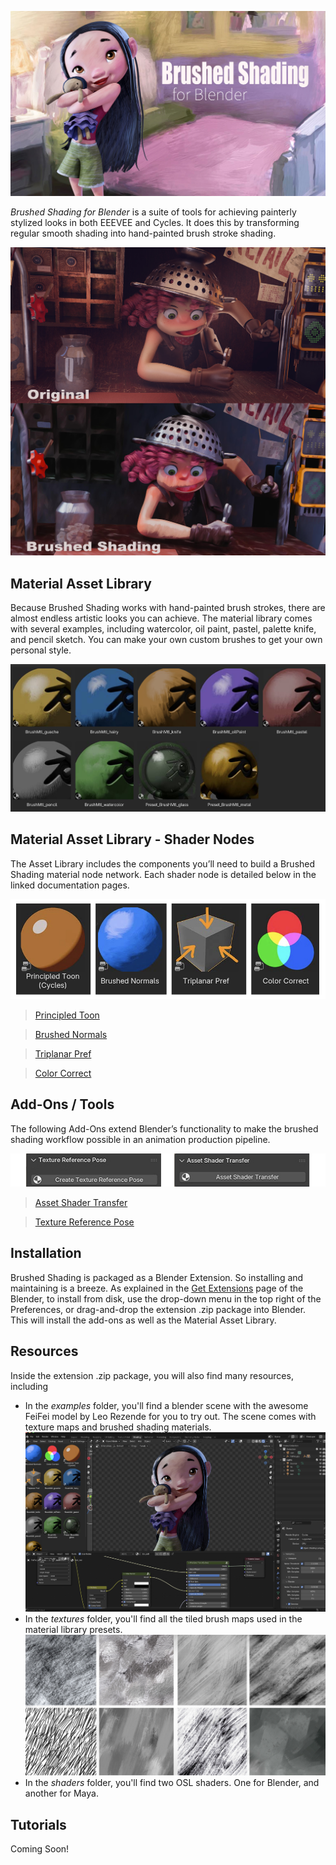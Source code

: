 

![img](docs/img/FeiFei_BrushShade_v2.jpg)

*Brushed Shading for Blender* is a suite of tools for achieving painterly stylized looks in both EEEVEE and Cycles. It does this by transforming regular smooth shading into hand-painted brush stroke shading. 

![img](docs/img/Junkyard_close_BA.jpg)

## Material Asset Library

Because Brushed Shading works with hand-painted brush strokes, there are almost endless artistic looks you can achieve. The material library comes with several examples, including watercolor, oil paint, pastel, palette knife, and pencil sketch. You can make your own custom brushes to get your own personal style.

![img](docs/img/matLib.jpg)

## Material Asset Library - Shader Nodes

The Asset Library includes the components you’ll need to build a Brushed Shading material node network. Each shader node is detailed below in the linked documentation pages.

![img](docs/img/shaderNodes.jpg)


> [Principled Toon](docs/PrincipledToon.md)

> [Brushed Normals](docs/BrushNormals.md)

> [Triplanar Pref](docs/triPref.md)

> [Color Correct](docs/cc.md)




## Add-Ons / Tools

The following Add-Ons extend Blender’s functionality to make the brushed shading workflow possible in an animation production pipeline.

![img](docs/img/addons.jpg)

> [Asset Shader Transfer](docs/shaderTransfer.md)

> [Texture Reference Pose](docs/texRef.md)

## Installation

Brushed Shading is packaged as a Blender Extension. So installing and maintaining is a breeze. As explained in the <a href="https://docs.blender.org/manual/en/latest/editors/preferences/extensions.html" target="_blank">Get Extensions</a> page of the Blender, to install from disk, use the drop-down menu in the top right of the Preferences, or drag-and-drop the extension .zip package into Blender. This will install the add-ons as well as the Material Asset Library. 

## Resources

Inside the extension .zip package, you will also find many resources, including 

- In the *examples* folder, you'll find a blender scene with the awesome FeiFei model by Leo Rezende for you to try out. The scene comes with texture maps and brushed shading materials.
  ![img](docs/img/exampleScene.jpg)
- In the *textures* folder, you'll find all the tiled brush maps used in the material library presets.
  ![img](docs/img/brushMaps.jpg)
- In the *shaders* folder, you'll find two OSL shaders. One for Blender, and another for Maya.

## Tutorials

Coming Soon!
